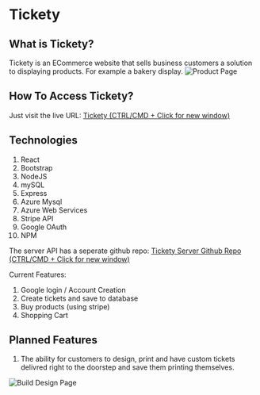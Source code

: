 # Tickety
## What is Tickety?
Tickety is an ECommerce website that sells business customers a solution to displaying products. For example a 
bakery display.
![Product Page](https://raw.githubusercontent.com/jack-king1/react-ecommerce-site/main/githubimages/products.jpg?token=GHSAT0AAAAAACCVDWP3HPIWHZHIIACEW5U4ZFBN6JQ)

## How To Access Tickety?
Just visit the live URL: [Tickety (CTRL/CMD + Click for new window)](https://ticketyapp-client.azurewebsites.net)

## Technologies
1. React
2. Bootstrap
3. NodeJS
4. mySQL
5. Express
6. Azure Mysql
7. Azure Web Services
8. Stripe API
9. Google OAuth
10. NPM

The server API has a seperate github repo:  [Tickety Server Github Repo (CTRL/CMD + Click for new window)](https://github.com/jack-king1/ticketyserver)

Current Features:
1. Google login / Account Creation
2. Create tickets and save to database
3. Buy products (using stripe)
4. Shopping Cart

## Planned Features
1. The ability for customers to design, print and have custom tickets delivred right to the doorstep and save them printing themselves.

![Build Design Page](https://raw.githubusercontent.com/jack-king1/react-ecommerce-site/main/githubimages/build.jpg?token=GHSAT0AAAAAACCVDWP356OAU3BXYDZOIT5KZFBN5UA)
